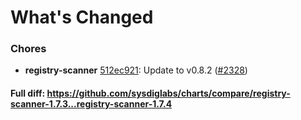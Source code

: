 # What's Changed

### Chores
- **registry-scanner** [512ec921](https://github.com/sysdiglabs/charts/commit/512ec9210bee79e2682d4e848f9a87efd49a08fe): Update to v0.8.2 ([#2328](https://github.com/sysdiglabs/charts/issues/2328))
#### Full diff: https://github.com/sysdiglabs/charts/compare/registry-scanner-1.7.3...registry-scanner-1.7.4
